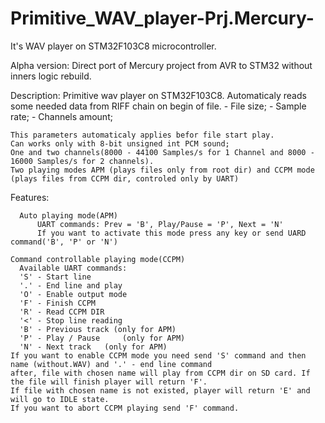# Primitive_WAV_player-Prj.Mercury-
It's  WAV player on STM32F103C8 microcontroller.

Alpha version:
  Direct port of Mercury project from AVR to STM32 without inners logic rebuild.

  Description:
    Primitive wav player on STM32F103C8.
    Automaticaly reads some needed data from RIFF chain on begin of file.
    - File size;
    - Sample rate;
    - Channels amount;
  
    This parameters automaticaly applies befor file start play.
    Can works only with 8-bit unsigned int PCM sound;
    One and two channels(8000 - 44100 Samples/s for 1 Channel and 8000 - 16000 Samples/s for 2 channels).
    Two playing modes APM (plays files only from root dir) and CCPM mode (plays files from CCPM dir, controled only by UART)
  
  Features:

	  Auto playing mode(APM)
		  UART commands: Prev = 'B', Play/Pause = 'P', Next = 'N'
		  If you want to activate this mode press any key or send UARD command('B', 'P' or 'N')
		
    Command controllable playing mode(CCPM)
      Available UART commands:
      'S' - Start line
      '.' - End line and play
      'O' - Enable output mode
      'F' - Finish CCPM
      'R' - Read CCPM DIR  
      '<' - Stop line reading
      'B' - Previous track (only for APM)
      'P' - Play / Pause	 (only for APM)
      'N' - Next track	 (only for APM)
    If you want to enable CCPM mode you need send 'S' command and then name (without.WAV) and '.' - end line command
    after, file with chosen name will play from CCPM dir on SD card. If the file will finish player will return 'F'.
    If file with chosen name is not existed, player will return 'E' and will go to IDLE state.
    If you want to abort CCPM playing send 'F' command.

